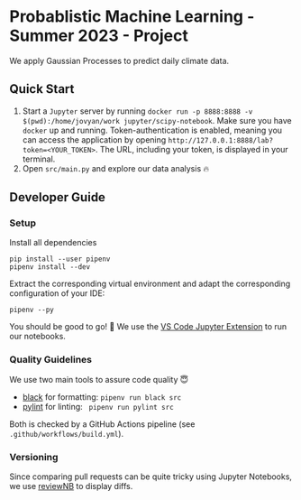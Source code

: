 # Probablistic Machine Learning - Summer 2023 - Project
We apply Gaussian Processes to predict daily climate data.

## Quick Start

1. Start a `Jupyter` server by running `docker run -p 8888:8888 -v $(pwd):/home/jovyan/work jupyter/scipy-notebook`. Make sure you have `docker` up and running. Token-authentication is enabled, meaning you can access the application by opening `http://127.0.0.1:8888/lab?token=<YOUR_TOKEN>`. The URL, including your token, is displayed in your terminal.
2. Open `src/main.py` and explore our data analysis 🔥

## Developer Guide
### Setup
Install all dependencies
```
pip install --user pipenv
pipenv install --dev
```
Extract the corresponding virtual environment and adapt the corresponding configuration of your IDE:
```
pipenv --py
```

You should be good to go! 🐥 We use the [VS Code Jupyter Extension](https://code.visualstudio.com/docs/datascience/jupyter-notebooks) to run our notebooks.

### Quality Guidelines
We use two main tools to assure code quality 😇
- [black](https://github.com/psf/black) for formatting: `pipenv run black src` 
- [pylint](https://pypi.org/project/pylint/) for linting: ` pipenv run pylint src`

Both is checked by a GitHub Actions pipeline (see `.github/workflows/build.yml`).

### Versioning
Since comparing pull requests can be quite tricky using Jupyter Notebooks, we use [reviewNB](https://www.reviewnb.com/) to display diffs.